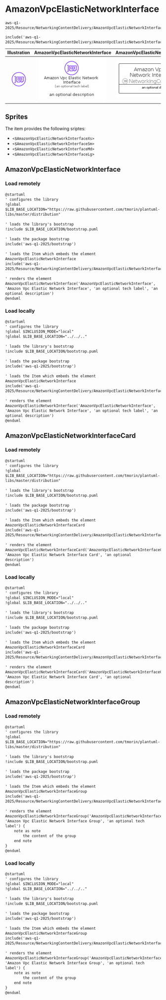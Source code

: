 # AmazonVpcElasticNetworkInterface


```text
aws-q1-2025/Resource/NetworkingContentDelivery/AmazonVpcElasticNetworkInterface
```

```text
include('aws-q1-2025/Resource/NetworkingContentDelivery/AmazonVpcElasticNetworkInterface')
```



| Illustration | AmazonVpcElasticNetworkInterface | AmazonVpcElasticNetworkInterfaceCard | AmazonVpcElasticNetworkInterfaceGroup |
| :---: | :---: | :---: | :---: |
| ![illustration for Illustration](../../../aws-q1-2025/Resource/NetworkingContentDelivery/AmazonVpcElasticNetworkInterface.png) | ![illustration for AmazonVpcElasticNetworkInterface](../../../aws-q1-2025/Resource/NetworkingContentDelivery/AmazonVpcElasticNetworkInterface.Local.png) | ![illustration for AmazonVpcElasticNetworkInterfaceCard](../../../aws-q1-2025/Resource/NetworkingContentDelivery/AmazonVpcElasticNetworkInterfaceCard.Local.png) | ![illustration for AmazonVpcElasticNetworkInterfaceGroup](../../../aws-q1-2025/Resource/NetworkingContentDelivery/AmazonVpcElasticNetworkInterfaceGroup.Local.png) |



## Sprites
The item provides the following sriptes:

- `<$AmazonVpcElasticNetworkInterfaceXs>`
- `<$AmazonVpcElasticNetworkInterfaceSm>`
- `<$AmazonVpcElasticNetworkInterfaceMd>`
- `<$AmazonVpcElasticNetworkInterfaceLg>`





## AmazonVpcElasticNetworkInterface

### Load remotely
```plantuml
@startuml
' configures the library
!global $LIB_BASE_LOCATION="https://raw.githubusercontent.com/tmorin/plantuml-libs/master/distribution"

' loads the library's bootstrap
!include $LIB_BASE_LOCATION/bootstrap.puml

' loads the package bootstrap
include('aws-q1-2025/bootstrap')

' loads the Item which embeds the element AmazonVpcElasticNetworkInterface
include('aws-q1-2025/Resource/NetworkingContentDelivery/AmazonVpcElasticNetworkInterface')

' renders the element
AmazonVpcElasticNetworkInterface('AmazonVpcElasticNetworkInterface', 'Amazon Vpc Elastic Network Interface', 'an optional tech label', 'an optional description')
@enduml
```

### Load locally
```plantuml
@startuml
' configures the library
!global $INCLUSION_MODE="local"
!global $LIB_BASE_LOCATION="../../.."

' loads the library's bootstrap
!include $LIB_BASE_LOCATION/bootstrap.puml

' loads the package bootstrap
include('aws-q1-2025/bootstrap')

' loads the Item which embeds the element AmazonVpcElasticNetworkInterface
include('aws-q1-2025/Resource/NetworkingContentDelivery/AmazonVpcElasticNetworkInterface')

' renders the element
AmazonVpcElasticNetworkInterface('AmazonVpcElasticNetworkInterface', 'Amazon Vpc Elastic Network Interface', 'an optional tech label', 'an optional description')
@enduml
```

## AmazonVpcElasticNetworkInterfaceCard

### Load remotely
```plantuml
@startuml
' configures the library
!global $LIB_BASE_LOCATION="https://raw.githubusercontent.com/tmorin/plantuml-libs/master/distribution"

' loads the library's bootstrap
!include $LIB_BASE_LOCATION/bootstrap.puml

' loads the package bootstrap
include('aws-q1-2025/bootstrap')

' loads the Item which embeds the element AmazonVpcElasticNetworkInterfaceCard
include('aws-q1-2025/Resource/NetworkingContentDelivery/AmazonVpcElasticNetworkInterface')

' renders the element
AmazonVpcElasticNetworkInterfaceCard('AmazonVpcElasticNetworkInterfaceCard', 'Amazon Vpc Elastic Network Interface Card', 'an optional description')
@enduml
```

### Load locally
```plantuml
@startuml
' configures the library
!global $INCLUSION_MODE="local"
!global $LIB_BASE_LOCATION="../../.."

' loads the library's bootstrap
!include $LIB_BASE_LOCATION/bootstrap.puml

' loads the package bootstrap
include('aws-q1-2025/bootstrap')

' loads the Item which embeds the element AmazonVpcElasticNetworkInterfaceCard
include('aws-q1-2025/Resource/NetworkingContentDelivery/AmazonVpcElasticNetworkInterface')

' renders the element
AmazonVpcElasticNetworkInterfaceCard('AmazonVpcElasticNetworkInterfaceCard', 'Amazon Vpc Elastic Network Interface Card', 'an optional description')
@enduml
```

## AmazonVpcElasticNetworkInterfaceGroup

### Load remotely
```plantuml
@startuml
' configures the library
!global $LIB_BASE_LOCATION="https://raw.githubusercontent.com/tmorin/plantuml-libs/master/distribution"

' loads the library's bootstrap
!include $LIB_BASE_LOCATION/bootstrap.puml

' loads the package bootstrap
include('aws-q1-2025/bootstrap')

' loads the Item which embeds the element AmazonVpcElasticNetworkInterfaceGroup
include('aws-q1-2025/Resource/NetworkingContentDelivery/AmazonVpcElasticNetworkInterface')

' renders the element
AmazonVpcElasticNetworkInterfaceGroup('AmazonVpcElasticNetworkInterfaceGroup', 'Amazon Vpc Elastic Network Interface Group', 'an optional tech label') {
    note as note
        the content of the group
    end note
}
@enduml
```

### Load locally
```plantuml
@startuml
' configures the library
!global $INCLUSION_MODE="local"
!global $LIB_BASE_LOCATION="../../.."

' loads the library's bootstrap
!include $LIB_BASE_LOCATION/bootstrap.puml

' loads the package bootstrap
include('aws-q1-2025/bootstrap')

' loads the Item which embeds the element AmazonVpcElasticNetworkInterfaceGroup
include('aws-q1-2025/Resource/NetworkingContentDelivery/AmazonVpcElasticNetworkInterface')

' renders the element
AmazonVpcElasticNetworkInterfaceGroup('AmazonVpcElasticNetworkInterfaceGroup', 'Amazon Vpc Elastic Network Interface Group', 'an optional tech label') {
    note as note
        the content of the group
    end note
}
@enduml
```

